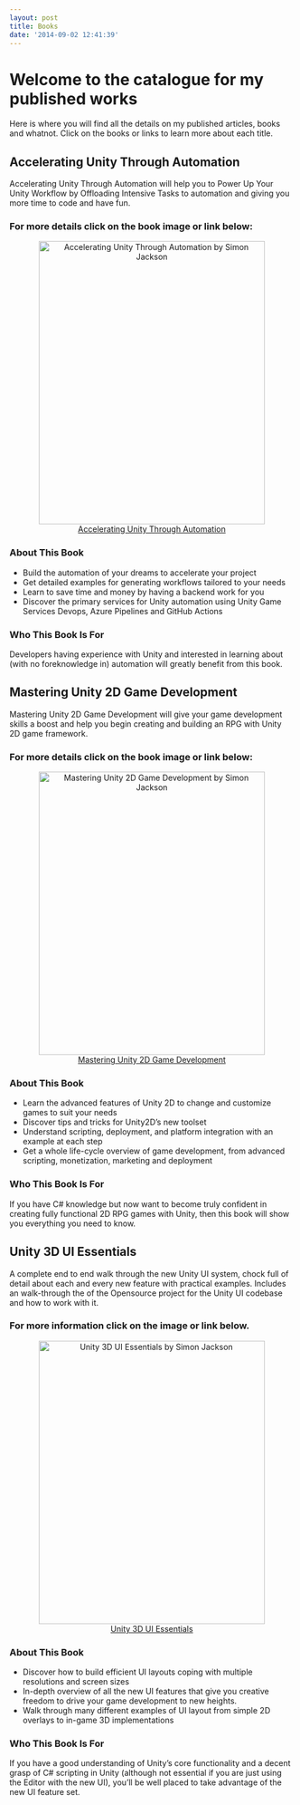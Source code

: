 ```yaml
---
layout: post
title: Books
date: '2014-09-02 12:41:39'
---
```


# Welcome to the catalogue for my published works

Here is where you will find all the details on my published articles, books and whatnot.  Click on the books or links to learn more about each title.

## Accelerating Unity Through Automation

Accelerating Unity Through Automation will help you to Power Up Your Unity Workflow by Offloading Intensive Tasks to automation and giving you more time to code and have fun.

### **For more details click on the book image or link below:**

<!--kg-card-begin: html-->
<div align="center"><a title="Mastering Unity 2D Game Development"
        href="https://www.amazon.co.uk/Accelerating-Unity-Through-Automation-Offloading/dp/1484295072/ref=sr_1_5?crid=1V55PE5STOPNN&_encoding=UTF8&tag=zenistud-21&linkCode=ur2&linkId=3d1d5a139a27aedad1fbc681e9a0e1d2&camp=1634&creative=6738"
        target="_blank" rel="noopener"><img
            src="https://m.media-amazon.com/images/I/41HjL5akrNL._SX348_BO1,204,203,200_.jpg"
            alt="Accelerating Unity Through Automation by Simon Jackson" width="400" height="500"></a><br /> <a
        title="Accelerating Unity Through Automation"
        href="https://www.amazon.co.uk/Accelerating-Unity-Through-Automation-Offloading/dp/1484295072/ref=sr_1_5?crid=1V55PE5STOPNN&_encoding=UTF8&tag=zenistud-21&linkCode=ur2&linkId=3d1d5a139a27aedad1fbc681e9a0e1d2&camp=1634&creative=6738"
        target="_blank" rel="noopener">Accelerating Unity Through Automation</a></div>
<!--kg-card-end: html-->

### About This Book

- Build the automation of your dreams to accelerate your project
- Get detailed examples for generating workflows tailored to your needs
- Learn to save time and money by having a backend work for you
- Discover the primary services for Unity automation using Unity Game Services Devops, Azure Pipelines and GitHub Actions

### Who This Book Is For

Developers having experience with Unity and interested in learning about (with no foreknowledge in) automation will greatly benefit from this book.

## Mastering Unity 2D Game Development

Mastering Unity 2D Game Development will give your game development skills a boost and help you begin creating and building an RPG with Unity 2D game framework.

### **For more details click on the book image or link below:**

<!--kg-card-begin: html-->
<div align="center"><a title="Mastering Unity 2D Game Development"
        href="https://www.amazon.co.uk/gp/product/1849697345/ref=as_li_tl?ie=UTF8&camp=1634&creative=6738&creativeASIN=1849697345&linkCode=as2&tag=zenistud-21&linkId=3c469276675c4d3a8de510a7a7b53421"
        target="_blank" rel="noopener"><img
            src="https://images-na.ssl-images-amazon.com/images/I/51iAHMURoPL._SX404_BO1,204,203,200_.jpg"
            alt="Mastering Unity 2D Game Development by Simon Jackson" width="400" height="500"></a><br /> <a
        title="Mastering Unity 2D Game Development"
        href="https://www.amazon.co.uk/gp/product/1849697345/ref=as_li_tl?ie=UTF8&camp=1634&creative=6738&creativeASIN=1849697345&linkCode=as2&tag=zenistud-21&linkId=3c469276675c4d3a8de510a7a7b53421"
        target="_blank" rel="noopener">Mastering Unity 2D Game Development</a></div>
<!--kg-card-end: html-->

### About This Book

- Learn the advanced features of Unity 2D to change and customize games to suit your needs
- Discover tips and tricks for Unity2D’s new toolset
- Understand scripting, deployment, and platform integration with an example at each step
- Get a whole life-cycle overview of game development, from advanced scripting, monetization, marketing and deployment

### Who This Book Is For

If you have C# knowledge but now want to become truly confident in creating fully functional 2D RPG games with Unity, then this book will show you everything you need to know.

## Unity 3D UI Essentials

A complete end to end walk through the new Unity UI system, chock full of detail about each and every new feature with practical examples.  Includes an walk-through the of the Opensource project for the Unity UI codebase and how to work with it.

### **For more information click on the image or link below.**

<!--kg-card-begin: html-->
<div align="center"><a title="Mastering Unity 2D Game Development"
        href="https://www.amazon.co.uk/gp/product/B00T96XBYI/ref=as_li_tl?ie=UTF8&camp=1634&creative=6738&creativeASIN=B00T96XBYI&linkCode=as2&tag=zenistud-21&linkId=aa43f2851c867cad0cc46387f113d0a5"
        target="_blank" rel="noopener"><img src="https://m.media-amazon.com/images/I/517TIkZgFmL.jpg"
            alt="Unity 3D UI Essentials by Simon Jackson" width="400" height="500"></a><br /> <a
        title="Mastering Unity 2D Game Development"
        href="https://www.amazon.co.uk/gp/product/B00T96XBYI/ref=as_li_tl?ie=UTF8&camp=1634&creative=6738&creativeASIN=B00T96XBYI&linkCode=as2&tag=zenistud-21&linkId=aa43f2851c867cad0cc46387f113d0a5"
        target="_blank" rel="noopener">Unity 3D UI Essentials</a></div>
<!--kg-card-end: html-->

### About This Book

- Discover how to build efficient UI layouts coping with multiple resolutions and screen sizes
- In-depth overview of all the new UI features that give you creative freedom to drive your game development to new heights.
- Walk through many different examples of UI layout from simple 2D overlays to in-game 3D implementations

### Who This Book Is For

If you have a good understanding of Unity’s core functionality and a decent grasp of C# scripting in Unity (although not essential if you are just using the Editor with the new UI), you’ll be well placed to take advantage of the new UI feature set.